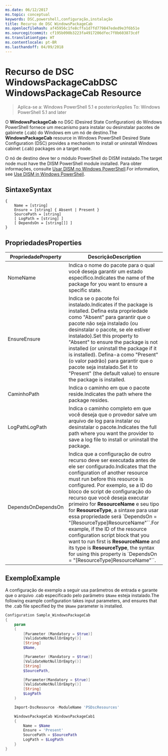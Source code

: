 ```yaml
---
ms.date: 06/12/2017
ms.topic: conceptual
keywords: DSC,powershell,configuração,instalação
title: Recurso de DSC WindowsPackageCab
ms.openlocfilehash: af45956c1fe8cffa1d7fd779847eded9e3f6b51e
ms.sourcegitcommit: cf195b090b3223fa4917206dfec7f0b603873cdf
ms.translationtype: HT
ms.contentlocale: pt-BR
ms.lasthandoff: 04/09/2018
---
```

# <a name="dsc-windowspackagecab-resource"></a><span data-ttu-id="5cc12-103">Recurso de DSC WindowsPackageCab</span><span class="sxs-lookup"><span data-stu-id="5cc12-103">DSC WindowsPackageCab Resource</span></span>

> <span data-ttu-id="5cc12-104">Aplica-se a: Windows PowerShell 5.1 e posterior</span><span class="sxs-lookup"><span data-stu-id="5cc12-104">Applies To: Windows PowerShell 5.1 and later</span></span>

<span data-ttu-id="5cc12-105">O **WindowsPackageCab** no DSC (Desired State Configuration) do Windows PowerShell fornece um mecanismo para instalar ou desinstalar pacotes de gabinete (.cab) do Windows em um nó de destino.</span><span class="sxs-lookup"><span data-stu-id="5cc12-105">The **WindowsPackageCab** resource in Windows PowerShell Desired State Configuration (DSC) provides a mechanism to install or uninstall Windows cabinet (.cab) packages on a target node.</span></span>

<span data-ttu-id="5cc12-106">O nó de destino deve ter o módulo PowerShell do DISM instalado.</span><span class="sxs-lookup"><span data-stu-id="5cc12-106">The target node must have the DISM PowerShell module installed.</span></span> <span data-ttu-id="5cc12-107">Para obter informações, consulte [Usar DISM no Windows PowerShell](https://msdn.microsoft.com/en-us/windows/hardware/commercialize/manufacture/desktop/use-dism-in-windows-powershell-s14).</span><span class="sxs-lookup"><span data-stu-id="5cc12-107">For information, see [Use DISM in Windows PowerShell](https://msdn.microsoft.com/en-us/windows/hardware/commercialize/manufacture/desktop/use-dism-in-windows-powershell-s14).</span></span>


## <a name="syntax"></a><span data-ttu-id="5cc12-108">Sintaxe</span><span class="sxs-lookup"><span data-stu-id="5cc12-108">Syntax</span></span>

```
{
    Name = [string]
    Ensure = [string] { Absent | Present }
    SourcePath = [string]
    [ LogPath = [string] ]
    [ DependsOn = [string[]] ]
}
```

## <a name="properties"></a><span data-ttu-id="5cc12-109">Propriedades</span><span class="sxs-lookup"><span data-stu-id="5cc12-109">Properties</span></span>

|  <span data-ttu-id="5cc12-110">Propriedade</span><span class="sxs-lookup"><span data-stu-id="5cc12-110">Property</span></span>  |  <span data-ttu-id="5cc12-111">Descrição</span><span class="sxs-lookup"><span data-stu-id="5cc12-111">Description</span></span>   |
|---|---|
| <span data-ttu-id="5cc12-112">Nome</span><span class="sxs-lookup"><span data-stu-id="5cc12-112">Name</span></span>| <span data-ttu-id="5cc12-113">Indica o nome do pacote para o qual você deseja garantir um estado específico.</span><span class="sxs-lookup"><span data-stu-id="5cc12-113">Indicates the name of the package for you want to ensure a specific state.</span></span>|
| <span data-ttu-id="5cc12-114">Ensure</span><span class="sxs-lookup"><span data-stu-id="5cc12-114">Ensure</span></span>| <span data-ttu-id="5cc12-115">Indica se o pacote foi instalado.</span><span class="sxs-lookup"><span data-stu-id="5cc12-115">Indicates if the package is installed.</span></span> <span data-ttu-id="5cc12-116">Defina esta propriedade como "Absent" para garantir que o pacote não seja instalado (ou desinstalar o pacote, se ele estiver instalado).</span><span class="sxs-lookup"><span data-stu-id="5cc12-116">Set this property to "Absent" to ensure the package is not installed (or uninstall the package if it is installed).</span></span> <span data-ttu-id="5cc12-117">Defina-a como "Present" (o valor padrão) para garantir que o pacote seja instalado.</span><span class="sxs-lookup"><span data-stu-id="5cc12-117">Set it to "Present" (the default value) to ensure the package is installed.</span></span>|
| <span data-ttu-id="5cc12-118">Caminho</span><span class="sxs-lookup"><span data-stu-id="5cc12-118">Path</span></span>| <span data-ttu-id="5cc12-119">Indica o caminho em que o pacote reside.</span><span class="sxs-lookup"><span data-stu-id="5cc12-119">Indicates the path where the package resides.</span></span>|
| <span data-ttu-id="5cc12-120">LogPath</span><span class="sxs-lookup"><span data-stu-id="5cc12-120">LogPath</span></span>| <span data-ttu-id="5cc12-121">Indica o caminho completo em que você deseja que o provedor salve um arquivo de log para instalar ou desinstalar o pacote.</span><span class="sxs-lookup"><span data-stu-id="5cc12-121">Indicates the full path where you want the provider to save a log file to install or uninstall the package.</span></span>|
| <span data-ttu-id="5cc12-122">DependsOn</span><span class="sxs-lookup"><span data-stu-id="5cc12-122">DependsOn</span></span> | <span data-ttu-id="5cc12-123">Indica que a configuração de outro recurso deve ser executada antes de ele ser configurado.</span><span class="sxs-lookup"><span data-stu-id="5cc12-123">Indicates that the configuration of another resource must run before this resource is configured.</span></span> <span data-ttu-id="5cc12-124">Por exemplo, se a ID do bloco de script de configuração do recurso que você deseja executar primeiro for **ResourceName** e seu tipo for **ResourceType**, a sintaxe para usar essa propriedade será \`DependsOn = "[ResourceType]ResourceName"\`\`.</span><span class="sxs-lookup"><span data-stu-id="5cc12-124">For example, if the ID of the resource configuration script block that you want to run first is **ResourceName** and its type is **ResourceType**, the syntax for using this property is \`DependsOn = "[ResourceType]ResourceName"\`\`.</span></span>|

## <a name="example"></a><span data-ttu-id="5cc12-125">Exemplo</span><span class="sxs-lookup"><span data-stu-id="5cc12-125">Example</span></span>

<span data-ttu-id="5cc12-126">A configuração de exemplo a seguir usa parâmetros de entrada e garante que o arquivo .cab especificado pelo parâmetro `$Name` esteja instalado.</span><span class="sxs-lookup"><span data-stu-id="5cc12-126">The following example configuration takes input parameters, and ensures that the .cab file specified by the `$Name` parameter is installed.</span></span>

```powershell
Configuration Sample_WindowsPackageCab
{
    param
    (
        [Parameter (Mandatory = $true)]
        [ValidateNotNullOrEmpty()]
        [String]
        $Name,

        [Parameter (Mandatory = $true)]
        [ValidateNotNullOrEmpty()]
        [String]
        $SourcePath,

        [Parameter(Mandatory = $true)]
        [ValidateNotNullOrEmpty()]
        [String]
        $LogPath
    )

    Import-DscResource -ModuleName 'PSDscResources'

    WindowsPackageCab WindowsPackageCab1
    {
        Name = $Name
        Ensure = 'Present'
        SourcePath = $SourcePath
        LogPath = $LogPath
    }
}
```